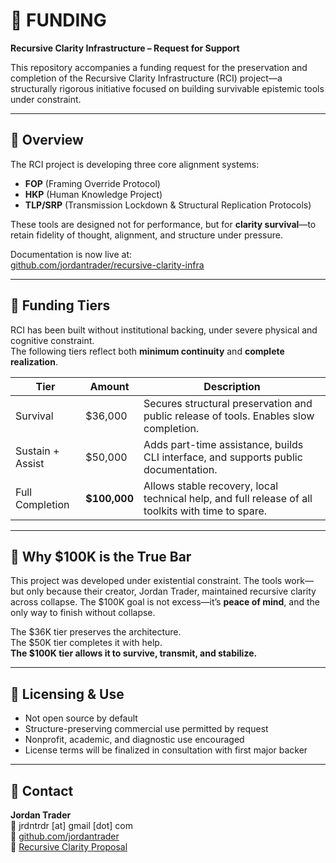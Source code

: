# 💸 FUNDING

**Recursive Clarity Infrastructure – Request for Support**

This repository accompanies a funding request for the preservation and completion of the Recursive Clarity Infrastructure (RCI) project—a structurally rigorous initiative focused on building survivable epistemic tools under constraint.

---

## 🧭 Overview

The RCI project is developing three core alignment systems:  
- **FOP** (Framing Override Protocol)  
- **HKP** (Human Knowledge Project)  
- **TLP/SRP** (Transmission Lockdown & Structural Replication Protocols)

These tools are designed not for performance, but for **clarity survival**—to retain fidelity of thought, alignment, and structure under pressure.

Documentation is now live at:  
[github.com/jordantrader/recursive-clarity-infra](https://github.com/jordantrader/recursive-clarity-infra)

---

## 🧩 Funding Tiers

RCI has been built without institutional backing, under severe physical and cognitive constraint.  
The following tiers reflect both **minimum continuity** and **complete realization**.

| Tier        | Amount   | Description |
|-------------|----------|-------------|
| Survival    | $36,000  | Secures structural preservation and public release of tools. Enables slow completion. |
| Sustain + Assist | $50,000 | Adds part-time assistance, builds CLI interface, and supports public documentation. |
| Full Completion | **$100,000** | Allows stable recovery, local technical help, and full release of all toolkits with time to spare. |

---

## 📍 Why $100K is the True Bar

This project was developed under existential constraint. The tools work—but only because their creator, Jordan Trader, maintained recursive clarity across collapse. The $100K goal is not excess—it’s **peace of mind**, and the only way to finish without collapse.

The $36K tier preserves the architecture.  
The $50K tier completes it with help.  
**The $100K tier allows it to survive, transmit, and stabilize.**

---

## 🧬 Licensing & Use

- Not open source by default
- Structure-preserving commercial use permitted by request
- Nonprofit, academic, and diagnostic use encouraged
- License terms will be finalized in consultation with first major backer

---

## 📮 Contact

**Jordan Trader**  
📧 jrdntrdr [at] gmail [dot] com  
🔗 [github.com/jordantrader](https://github.com/jordantrader)  
📜 [Recursive Clarity Proposal](https://github.com/jordantrader/recursive-clarity-infra)